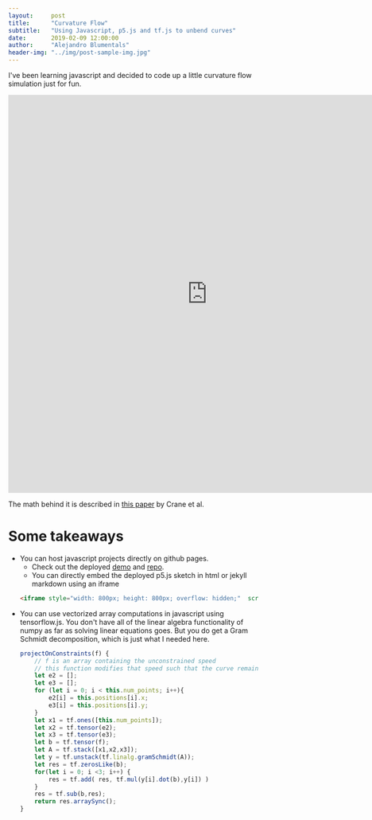 ```yaml
---
layout:     post
title:      "Curvature Flow"
subtitle:   "Using Javascript, p5.js and tf.js to unbend curves"
date:       2019-02-09 12:00:00
author:     "Alejandro Blumentals"
header-img: "../img/post-sample-img.jpg"
---
```


I've been learning javascript and decided to code up a little curvature flow simulation just for fun.
<iframe style="width: 800px; height: 800px; overflow: hidden;"  scrolling="no" frameborder="0" src="https://blumenta.github.io/curvature_flow/"></iframe>

The math behind it is described in [this paper](https://www.cs.cmu.edu/~kmcrane/Projects/ConformalWillmoreFlow/paper.pdf
) by Crane et al. 

# Some takeaways
* You can host javascript projects directly on github pages. 
   * Check out the deployed [demo](https://blumenta.github.io/curvature_flow/) and [repo](https://github.com/blumenta/curvature_flow).
   * You can directly embed the deployed p5.js sketch in html or jekyll markdown using an iframe
   ```html
   <iframe style="width: 800px; height: 800px; overflow: hidden;"  scrolling="no" frameborder="0" src="https://blumenta.github.io/curvature_flow/"></iframe>
   ```
* You can use vectorized array computations in javascript using tensorflow.js. You don't have all of the linear algebra functionality of numpy as far as solving linear equations goes. But you do get a Gram Schmidt decomposition, which is just what I needed here.
    ```javascript
    projectOnConstraints(f) {
        // f is an array containing the unconstrained speed
        // this function modifies that speed such that the curve remains closed.
        let e2 = [];
        let e3 = [];
        for (let i = 0; i < this.num_points; i++){
            e2[i] = this.positions[i].x;
            e3[i] = this.positions[i].y;
        }
        let x1 = tf.ones([this.num_points]);
        let x2 = tf.tensor(e2);
        let x3 = tf.tensor(e3);
        let b = tf.tensor(f);
        let A = tf.stack([x1,x2,x3]);
        let y = tf.unstack(tf.linalg.gramSchmidt(A));
        let res = tf.zerosLike(b);
        for(let i = 0; i <3; i++) {
            res = tf.add( res, tf.mul(y[i].dot(b),y[i]) )
        }
        res = tf.sub(b,res);
        return res.arraySync();
    }
```
